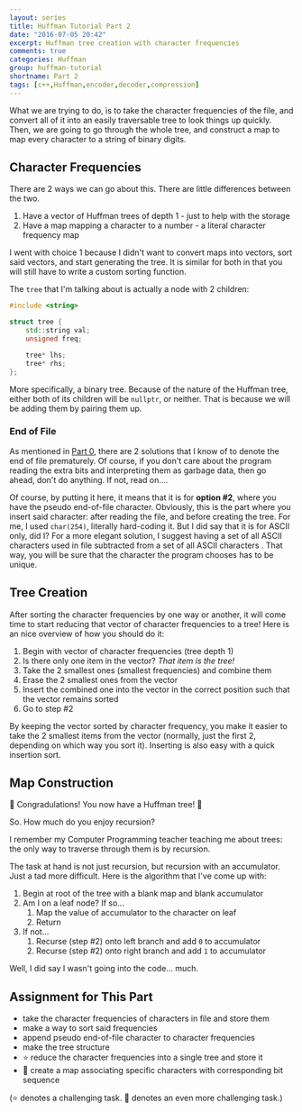 ```yaml
---
layout: series
title: Huffman Tutorial Part 2
date: "2016-07-05 20:42"
excerpt: Huffman tree creation with character frequencies
comments: true
categories: Huffman
group: huffman-tutorial
shortname: Part 2
tags: [c++,Huffman,encoder,decoder,compression]
---
```


What we are trying to do, is to take the character frequencies of the file, and
convert all of it into an easily traversable tree to look things up quickly.
Then, we are going to go through the whole tree, and construct a map to map
every character to a string of binary digits.


## Character Frequencies

There are 2 ways we can go about this. There are little differences between the
two.

1. Have a vector of Huffman trees of depth 1 - just to help with the storage
2. Have a map mapping a character to a number - a literal character frequency
   map

I went with choice 1 because I didn't want to convert maps into vectors, sort
said vectors, and start generating the tree. It is similar for both in that you
will still have to write a custom sorting function.

The `tree` that I'm talking about is actually a node with 2 children:

~~~ cpp
#include <string>

struct tree {
    std::string val;
    unsigned freq;

    tree* lhs;
    tree* rhs;
};
~~~

More specifically, a binary tree. Because of the nature of the Huffman tree,
either both of its children will be `nullptr`, or neither. That is because we
will be adding them by pairing them up.


### End of File

As mentioned in [Part 0][p0], there are 2 solutions that I know of to denote
the end of file prematurely. Of course, if you don't care about the program
reading the extra bits and interpreting them as garbage data, then go ahead,
don't do anything. If not, read on....

Of course, by putting it here, it means that it is for **option #2**, where you
have the pseudo end-of-file character. Obviously, this is the part where you
insert said character: after reading the file, and before creating the tree. For
me, I used `char(254)`, literally hard-coding it. But I did say that it is for
ASCII only, did I? For a more elegant solution, I suggest having a set of all
ASCII characters used in file subtracted from a set of all ASCII characters .
That way, you will be sure that the character the program chooses has to be
unique.


## Tree Creation

After sorting the character frequencies by one way or another, it will come time
to start reducing that vector of character frequencies to a tree! Here is an nice
overview of how you should do it:

1. Begin with vector of character frequencies (tree depth 1)
2. Is there only one item in the vector? *That item is the tree!*
3. Take the 2 smallest ones (smallest frequencies) and combine them
4. Erase the 2 smallest ones from the vector
5. Insert the combined one into the vector in the correct position such that the
   vector remains sorted
6. Go to step #2

By keeping the vector sorted by character frequency, you make it easier to take
the 2 smallest items from the vector (normally, just the first 2, depending on
which way you sort it). Inserting is also easy with a quick insertion sort.


## Map Construction

:confetti_ball: Congradulations! You now have a Huffman tree! :confetti_ball:

So. How much do you enjoy recursion?

I remember my Computer Programming teacher teaching me about trees: the only
way to traverse through them is by recursion.

The task at hand is not just recursion, but recursion with an accumulator. Just
a tad more difficult. Here is the algorithm that I've come up with:

1. Begin at root of the tree with a blank map and blank accumulator
2. Am I on a leaf node? If so...
    1. Map the value of accumulator to the character on leaf
    2. Return
3. If not...
    1. Recurse (step #2) onto left branch and add `0` to accumulator
    2. Recurse (step #2) onto right branch and add `1` to accumulator

Well, I did say I wasn't going into the code... much.


## Assignment for This Part

- take the character frequencies of characters in file and store them
- make a way to sort said frequencies
- append pseudo end-of-file character to character frequencies
- make the tree structure
- :star: reduce the character frequencies into a single tree and store it
- :star2: create a map associating specific characters with corresponding bit
  sequence

(:star: denotes a challenging task. :star2: denotes an even more challenging
    task.)


[p0]: #
